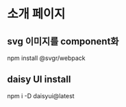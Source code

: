 # 소개 페이지

## svg 이미지를 component화

npm install @svgr/webpack

## daisy UI install

npm i -D daisyui@latest
